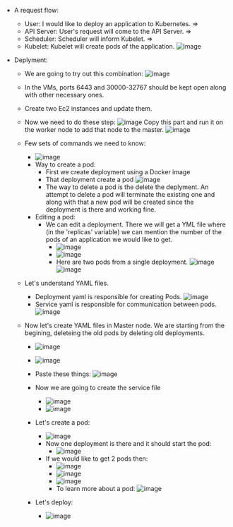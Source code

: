 - A request flow:
  - User: I would like to deploy an application to Kubernetes. =>
  - API Server: User's request will come to the API Server. =>
  - Scheduler: Scheduler will inform Kubelet. =>
  - Kubelet: Kubelet will create pods of the application.
    ![image](https://github.com/iemad/Learning-DevOps-2023/assets/17620076/aa63be68-c428-46c1-b869-8ffaee06d24e)


- Deplyment:
  - We are going to try out this combination:
    ![image](https://github.com/iemad/Learning-DevOps-2023/assets/17620076/edb2d2ba-878f-4823-82c3-30cb5177c387)
  - In the VMs, ports 6443 and 30000-32767 should be kept open along with other necessary ones.
  - Create two Ec2 instances and update them.
  - Now we need to do these step:
    ![image](https://github.com/iemad/Learning-DevOps-2023/assets/17620076/408a3bec-0f57-4020-96c9-5a679ff50c28)
    Copy this part and run it on the worker node to add that node to the master.
    ![image](https://github.com/iemad/Learning-DevOps-2023/assets/17620076/2dc28742-7f8d-49d2-908a-c4abdcc80cff)
  - Few sets of commands we need to know:
    - ![image](https://github.com/iemad/Learning-DevOps-2023/assets/17620076/408554d0-d7c3-4f51-bc21-3c0ee13ae36b)
    - Way to create a pod:
      - First we create deployment using a Docker image
      - That deployment create a pod
        ![image](https://github.com/iemad/Learning-DevOps-2023/assets/17620076/f7413e7e-8be9-4669-8c69-f48983ea9edc)
      - The way to delete a pod is the delete the deplyment. An attempt to delete a pod will terminate the existing one and along with that a new pod will be created since the deployment is there and working fine.
    - Editing a pod:
      - We can edit a deployment. There we will get a YML file where (in the 'replicas' variable) we can mention the number of the pods of an application we would like to get.
        - ![image](https://github.com/iemad/Learning-DevOps-2023/assets/17620076/89804d33-72db-4740-9100-573f3818ba5c)
        - ![image](https://github.com/iemad/Learning-DevOps-2023/assets/17620076/3c6d4ed5-098b-4de4-898f-f68dd8917945)
        - Here are two pods from a single deployment.
          ![image](https://github.com/iemad/Learning-DevOps-2023/assets/17620076/334e83ad-c149-4f52-bae8-7f9e5e471a71)
          ![image](https://github.com/iemad/Learning-DevOps-2023/assets/17620076/0455bb0c-7d39-4e59-abf0-6e4036d63dbd)
       
  - Let's understand YAML files.
    - Deployment yaml is responsible for creating Pods.
      ![image](https://github.com/iemad/Learning-DevOps-2023/assets/17620076/797d1bed-fd6a-4860-b369-55f6de3e3127)
    - Service yaml is responsible for communication between pods.
      ![image](https://github.com/iemad/Learning-DevOps-2023/assets/17620076/9e798849-f3a1-47e4-9616-2cb32e9911a7)

  - Now let's create YAML files in Master node. We are starting from the begining, deleteing the old pods by deleting old deployments.
    - ![image](https://github.com/iemad/Learning-DevOps-2023/assets/17620076/54c68b66-1a07-4bfc-9450-39c65aa75eec)
    - ![image](https://github.com/iemad/Learning-DevOps-2023/assets/17620076/ebe54c01-3840-4dff-9afc-69dd142125bd)
    - Paste these things:
      ![image](https://github.com/iemad/Learning-DevOps-2023/assets/17620076/e037cc89-67a5-449f-90af-82b9b9e8f665)
    - Now we are going to create the service file
      - ![image](https://github.com/iemad/Learning-DevOps-2023/assets/17620076/45f3f762-887b-48a2-89ef-6c25653c6d63)
      - ![image](https://github.com/iemad/Learning-DevOps-2023/assets/17620076/1608a196-9da3-49b7-972a-bbead8b3fe4c)
     
    - Let's create a pod:
      - ![image](https://github.com/iemad/Learning-DevOps-2023/assets/17620076/5ada7971-0c4c-4adf-8c45-01c264b1b0d8)
      - Now one deployment is there and it should start the pod:
        - ![image](https://github.com/iemad/Learning-DevOps-2023/assets/17620076/35830429-e326-4fc1-84ea-8794fa53f470)
      - If we would like to get 2 pods then:
        - ![image](https://github.com/iemad/Learning-DevOps-2023/assets/17620076/7ce9d712-8be5-455b-9ec1-469e3b9401b3)
        - ![image](https://github.com/iemad/Learning-DevOps-2023/assets/17620076/94420e14-c2d5-4c79-9b34-fb9a4d87bc91)
        - ![image](https://github.com/iemad/Learning-DevOps-2023/assets/17620076/05e258e9-7a68-41e4-99a3-bd07ac0b6a47)
        - To learn more about a pod:
          ![image](https://github.com/iemad/Learning-DevOps-2023/assets/17620076/70bbc012-e8ab-4314-a1cc-686c50037f0b)

    - Let's deploy:
      - ![image](https://github.com/iemad/Learning-DevOps-2023/assets/17620076/6ac5dc64-6242-486b-9dbf-bbcabc71a351)


      

          


       

















































    





